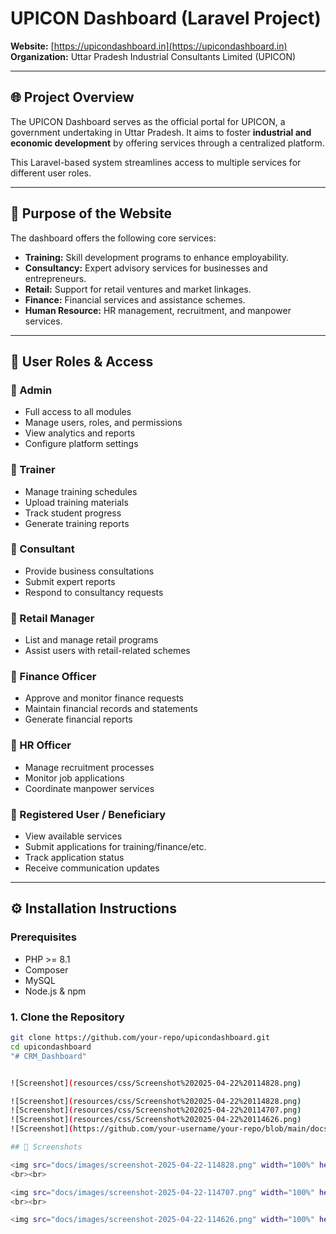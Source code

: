 # UPICON Dashboard (Laravel Project)

**Website:** [https://upicondashboard.in](https://upicondashboard.in)  
**Organization:** Uttar Pradesh Industrial Consultants Limited (UPICON)

---

## 🌐 Project Overview

The UPICON Dashboard serves as the official portal for UPICON, a government undertaking in Uttar Pradesh. It aims to foster **industrial and economic development** by offering services through a centralized platform.  

This Laravel-based system streamlines access to multiple services for different user roles.

---

## 🎯 Purpose of the Website

The dashboard offers the following core services:

- **Training:** Skill development programs to enhance employability.
- **Consultancy:** Expert advisory services for businesses and entrepreneurs.
- **Retail:** Support for retail ventures and market linkages.
- **Finance:** Financial services and assistance schemes.
- **Human Resource:** HR management, recruitment, and manpower services.

---

## 👥 User Roles & Access

### 🔹 Admin
- Full access to all modules
- Manage users, roles, and permissions
- View analytics and reports
- Configure platform settings

### 🔹 Trainer
- Manage training schedules
- Upload training materials
- Track student progress
- Generate training reports

### 🔹 Consultant
- Provide business consultations
- Submit expert reports
- Respond to consultancy requests

### 🔹 Retail Manager
- List and manage retail programs
- Assist users with retail-related schemes

### 🔹 Finance Officer
- Approve and monitor finance requests
- Maintain financial records and statements
- Generate financial reports

### 🔹 HR Officer
- Manage recruitment processes
- Monitor job applications
- Coordinate manpower services

### 🔹 Registered User / Beneficiary
- View available services
- Submit applications for training/finance/etc.
- Track application status
- Receive communication updates

---

## ⚙️ Installation Instructions

### Prerequisites
- PHP >= 8.1
- Composer
- MySQL
- Node.js & npm

### 1. Clone the Repository

```bash
git clone https://github.com/your-repo/upicondashboard.git
cd upicondashboard
"# CRM_Dashboard" 


![Screenshot](resources/css/Screenshot%202025-04-22%20114828.png)

![Screenshot](resources/css/Screenshot%202025-04-22%20114828.png)
![Screenshot](resources/css/Screenshot%202025-04-22%20114707.png)
![Screenshot](resources/css/Screenshot%202025-04-22%20114626.png)
![Screenshot](https://github.com/your-username/your-repo/blob/main/docs/images/screenshot-1.png?raw=true)

## 📸 Screenshots

<img src="docs/images/screenshot-2025-04-22-114828.png" width="100%" height="auto" alt="Screenshot 1" />
<br><br>

<img src="docs/images/screenshot-2025-04-22-114707.png" width="100%" height="auto" alt="Screenshot 2" />
<br><br>

<img src="docs/images/screenshot-2025-04-22-114626.png" width="100%" height="auto" alt="Screenshot 3" />
